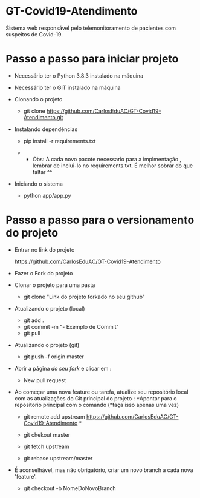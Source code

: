 # GT-Covid19-Atendimento
Sistema web responsável pelo telemonitoramento de pacientes com suspeitos de Covid-19.

# Passo a passo para iniciar projeto
- Necessário ter o Python 3.8.3 instalado na máquina
- Necessário ter o GIT instalado na máquina

- Clonando o projeto

    - git clone https://github.com/CarlosEduAC/GT-Covid19-Atendimento.git

- Instalando dependências 

    - pip install -r requirements.txt

    - * Obs: A cada novo pacote necessario para a implmentação , lembrar de inclui-lo no requirements.txt. É melhor sobrar do que faltar ^^

- Iniciando o sistema

    - python app/app.py

# Passo a passo para o versionamento do projeto

- Entrar no link do projeto 
    
    https://github.com/CarlosEduAC/GT-Covid19-Atendimento

- Fazer o Fork do projeto

- Clonar o projeto para uma pasta

    - git clone "Link do projeto forkado no seu github'

- Atualizando o projeto (local)

    - git add .
    - git commit -m "- Exemplo de Commit"
    - git pull

- Atualizando o projeto (git)

    - git push -f origin master

- Abrir a página *do seu fork* e clicar em :
    
    - New pull request

- Ao começar uma nova feature ou tarefa, atualize seu repositório local com as atualizações do Git principal do projeto :
    *Apontar para o repositorio principal com o comando (*faça isso apenas uma vez)
    - git remote add upstream https://github.com/CarlosEduAC/GT-Covid19-Atendimento *

    - git chekout master 
    
    - git fetch upstream 
    - git rebase upstream/master

* É aconselhável, mas não obrigatório, criar um novo branch a cada nova 'feature'.
    
    - git checkout -b NomeDoNovoBranch
